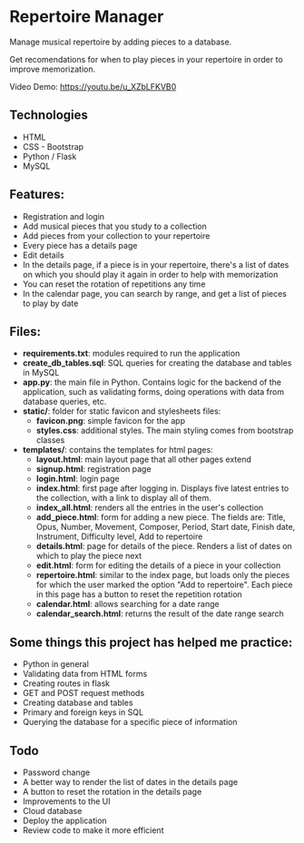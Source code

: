 # Repertoire Manager

Manage musical repertoire by adding pieces to a database.

Get recomendations for when to play pieces in your repertoire in order to improve memorization.

Video Demo: https://youtu.be/u_XZbLFKVB0

## Technologies

- HTML
- CSS - Bootstrap
- Python / Flask
- MySQL


## Features:

- Registration and login
- Add musical pieces that you study to a collection
- Add pieces from your collection to your repertoire
- Every piece has a details page
- Edit details
- In the details page, if a piece is in your repertoire, there's a list of dates on which you should play it again in order to help with memorization
- You can reset the rotation of repetitions any time
- In the calendar page, you can search by range, and get a list of pieces to play by date


## Files:

- **requirements.txt**: modules required to run the application
- **create_db_tables.sql**: SQL queries for creating the database and tables in MySQL
- **app.py**: the main file in Python. Contains logic for the backend of the application, such as validating forms, doing operations with data from database queries, etc.
- **static/**: folder for static favicon and stylesheets files:
    - **favicon.png**: simple favicon for the app
    - **styles.css**: additional styles. The main styling comes from bootstrap classes
- **templates/**: contains the templates for html pages:
    - **layout.html**: main layout page that all other pages extend
    - **signup.html**: registration page
    - **login.html**: login page
    - **index.html**: first page after logging in. Displays five latest entries to the collection, with a link to display all of them.
    - **index_all.html**: renders all the entries in the user's collection
    - **add_piece.html**: form for adding a new piece. The fields are: Title, Opus, Number, Movement, Composer, Period, Start date, Finish date, Instrument, Difficulty level, Add to repertoire
    - **details.html**: page for details of the piece. Renders a list of dates on which to play the piece next
    - **edit.html**: form for editing the details of a piece in your collection 
    - **repertoire.html**: similar to the index page, but loads only the pieces for which the user marked the option "Add to repertoire". Each piece in this page has a button to reset the repetition rotation
    - **calendar.html**: allows searching for a date range
    - **calendar_search.html**: returns the result of the date range search


## Some things this project has helped me practice:

- Python in general
- Validating data from HTML forms
- Creating routes in flask
- GET and POST request methods
- Creating database and tables
- Primary and foreign keys in SQL
- Querying the database for a specific piece of information


## Todo

- Password change
- A better way to render the list of dates in the details page
- A button to reset the rotation in the details page
- Improvements to the UI
- Cloud database
- Deploy the application
- Review code to make it more efficient




